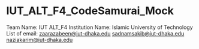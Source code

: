 # IUT_ALT_F4_CodeSamurai_Mock

Team Name: IUT ALT_F4
Institution Name: Islamic University of Technology
List of email:
zaarazabeen@iut-dhaka.edu
sadnamsakib@iut-dhaka.edu
naziakarim@iut-dhaka.edu
